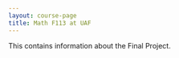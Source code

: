 ```yaml
---
layout: course-page
title: Math F113 at UAF
---
```


This contains information about the Final Project.

